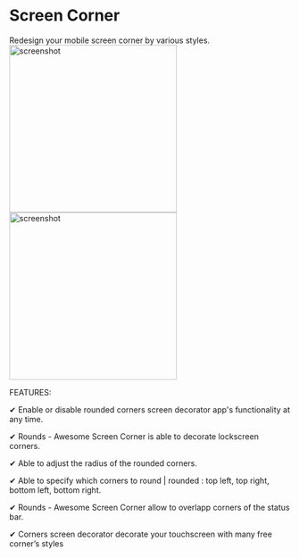 # Screen Corner 
Redesign your mobile screen corner by various styles.  
<img src="https://quangctkm9207.files.wordpress.com/2015/01/converted_file_a856b80f.png" alt="screenshot" width="300">
<img src="https://quangctkm9207.files.wordpress.com/2015/01/phone_ad61.png" alt="screenshot" width="300">  


FEATURES:

✔ Enable or disable rounded corners screen decorator app's functionality at any time.

✔ Rounds - Awesome Screen Corner is able to decorate lockscreen corners.

✔ Able to adjust the radius of the rounded corners.

✔ Able to specify which corners to round | rounded : top left, top right, bottom left, bottom right.

✔ Rounds - Awesome Screen Corner allow to overlapp corners of the status bar.

✔ Corners screen decorator decorate your touchscreen with many free corner’s styles

